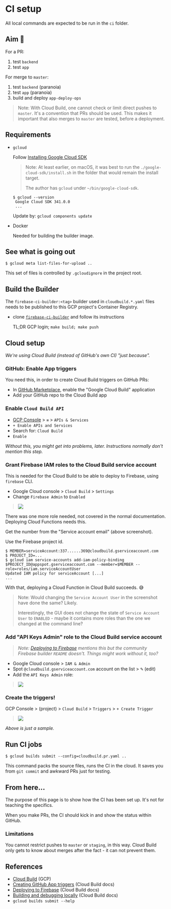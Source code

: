 # CI setup

All local commands are expected to be run in the `ci` folder.

## Aim 🎯

For a PR:

1. test `backend`
2. test `app`

For merge to `master`:

1. test `backend` (paranoia)
2. test `app` (paranoia)
3. build and deploy `app-deploy-ops`

>Note: With Cloud Build, one cannot check or limit direct pushes to `master`. It's a convention that PRs should be used. This makes it important that also merges to `master` are tested, before a deployment.


## Requirements

- `gcloud`

   Follow [Installing Google Cloud SDK](https://cloud.google.com/sdk/docs/install)
	
	>Note: At least earlier, on macOS, it was best to run the `./google-cloud-sdk/install.sh` in the folder that would remain the install target. 
	>
	>The author has `gcloud` under `~/bin/google-cloud-sdk`.

   ```
   $ gcloud --version
	Google Cloud SDK 341.0.0
	...
   ```

   Update by: `gcloud components update`

- Docker

   Needed for building the builder image.

## See what is going out

```
$ gcloud meta list-files-for-upload ..
```

This set of files is controlled by `.gcloudignore` in the project root.


## Build the Builder

The `firebase-ci-builder:<tag>` builder used in `cloudbuild.*.yaml` files needs to be published to this GCP project's Container Registry.

- clone [`firebase-ci-builder`](https://github.com/akauppi/firebase-ci-builder) and follow its instructions

   TL;DR GCP login; `make build; make push`


## Cloud setup

*We're using Cloud Build (instead of GitHub's own CI) "just because".*

### GitHub: Enable App triggers

You need this, in order to create Cloud Build triggers on GitHub PRs:

- In [GitHub Marketplace](https://github.com/marketplace), enable the "Google Cloud Build" application
- Add your GitHub repo to the Cloud Build app


### Enable `Cloud Build API` 

- [GCP Console](https://console.cloud.google.com/home/dashboard) > `≡` > `APIs & Services`
- `+ Enable APIs and Services`
- Search for: `Cloud Build`
- `Enable`

*Without this, you might get into problems, later. Instructions normally don't mention this step.*

<!-- Q: is this needed?
### Set your `gcloud` project

Using the same project name as with `firebase use`:

```
$ gcloud config set project testing-230321
Updated property [core/project].
```
-->


### Grant Firebase IAM roles to the Cloud Build service account

This is needed for the Cloud Build to be able to deploy to Firebase, using `firebase` CLI.

- Google Cloud console > `Cloud Build` > `Settings`
- Change `Firebase Admin` to `Enabled`

>![](.images/firebase-admin-enabled.png)

There was one more role needed, not covered in the normal documentation. Deploying Cloud Functions needs this.

Get the number from the "Service account email" (above screenshot).

Use the Firebase project id.

```
$ MEMBER=serviceAccount:337......369@cloudbuild.gserviceaccount.com
$ PROJECT_ID=...
$ gcloud iam service-accounts add-iam-policy-binding $PROJECT_ID@appspot.gserviceaccount.com --member=$MEMBER --role=roles/iam.serviceAccountUser
Updated IAM policy for serviceAccount [...]
...
```

With that, deploying a Cloud Function in Cloud Build succeeds. 😅

>Note: Would changing the `Service Account User` in the screenshot have done the same? Likely. 
>
>Interestingly, the GUI does not change the state of `Service Account User` to `ENABLED` - maybe it contains more roles than the one we changed at the command line?

### Add "API Keys Admin" role to the Cloud Build service account

>*Note: [Deploying to Firebase](https://cloud.google.com/build/docs/deploying-builds/deploy-firebase) mentions this but the community Firebase builder `README` doesn't. Things might work without it, too?*

- Google Cloud console > `IAM & Admin`
- Spot `@cloudbuild.gserviceaccount.com` account on the list > <font size="+1.5">`✎`</font> (edit)
- Add the `API Keys Admin` role:

>![](.images/add-api-keys-admin.png)


### Create the triggers!

GCP Console > (project) > `Cloud Build` > `Triggers` > `+ Create Trigger`

>![](.images/edit-trigger.png)

*Above is just a sample.*



## Run CI jobs 

```
$ gcloud builds submit --config=cloudbuild.pr.yaml ..
```

<!-- tbd. add `--substitutions=` once we have `master` and `staging` running...
-->

This command packs the source files, runs the CI in the cloud. It saves you from `git commit` and awkward PRs just for testing.


## From here...

The purpose of this page is to show how the CI has been set up. It's not for teaching the specifics.

When you make PRs, the CI should kick in and show the status within GitHub.

### Limitations

You cannot restrict pushes to `master` or `staging`, in this way. Cloud Build only gets to know about merges after the fact - it can not prevent them.


## References

- [Cloud Build](https://cloud.google.com/build/) (GCP)
- [Creating GitHub App triggers](https://cloud.google.com/build/docs/automating-builds/create-github-app-triggers) (Cloud Build docs)
- [Deploying to Firebase](https://cloud.google.com/build/docs/deploying-builds/deploy-firebase) (Cloud Build docs)
- [Building and debugging locally](https://cloud.google.com/build/docs/build-debug-locally) (Cloud Build docs)
- `gcloud builds submit --help`

